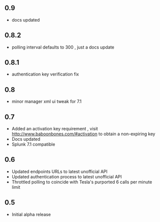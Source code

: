 0.9
---
* docs updated

0.8.2
-----
* polling interval defaults to 300 , just a docs update

0.8.1
-----
* authentication key verification fix

0.8
-----
* minor manager xml ui tweak for 7.1
                            
0.7
-----
* Added an activation key requirement , visit http://www.baboonbones.com/#activation to obtain a non-expiring key
* Docs updated
* Splunk 7.1 compatible

0.6
---
* Updated endpoints URLs to latest unofficial API
* Updated authentication process to latest unofficial API
* Throttled polling to coincide with Tesla's purported 6 calls per minute limit

0.5
---
* Initial alpha release